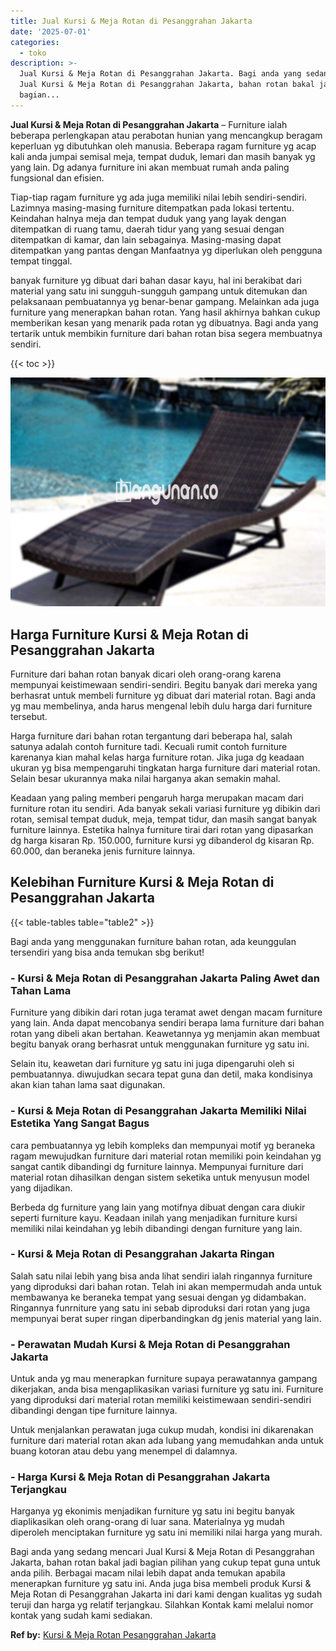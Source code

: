 ```yaml
---
title: Jual Kursi & Meja Rotan di Pesanggrahan Jakarta
date: '2025-07-01'
categories:
  - toko
description: >-
  Jual Kursi & Meja Rotan di Pesanggrahan Jakarta. Bagi anda yang sedang mencari
  Jual Kursi & Meja Rotan di Pesanggrahan Jakarta, bahan rotan bakal jadi
  bagian...
---
```


**Jual Kursi & Meja Rotan di Pesanggrahan Jakarta** – Furniture ialah beberapa perlengkapan atau perabotan hunian yang mencangkup beragam keperluan yg dibutuhkan oleh manusia. Beberapa ragam furniture yg acap kali anda jumpai semisal meja, tempat duduk, lemari dan masih banyak yg yang lain. Dg adanya furniture ini akan membuat rumah anda paling fungsional dan efisien.

Tiap-tiap ragam furniture yg ada juga memiliki nilai lebih sendiri-sendiri. Lazimnya masing-masing furniture ditempatkan pada lokasi tertentu. Keindahan halnya meja dan tempat duduk yang yang layak dengan ditempatkan di ruang tamu, daerah tidur yang yang sesuai dengan ditempatkan di kamar, dan lain sebagainya. Masing-masing dapat ditempatkan yang pantas dengan Manfaatnya yg diperlukan oleh pengguna tempat tinggal.

banyak furniture yg dibuat dari bahan dasar kayu, hal ini berakibat dari material yang satu ini sungguh-sungguh gampang untuk ditemukan dan pelaksanaan pembuatannya yg benar-benar gampang. Melainkan ada juga furniture yang menerapkan bahan rotan. Yang hasil akhirnya bahkan cukup memberikan kesan yang menarik pada rotan yg dibuatnya. Bagi anda yang tertarik untuk membikin furniture dari bahan rotan bisa segera membuatnya sendiri.

{{< toc >}}

![Jual Kursi & Meja Rotan di Pesanggrahan Jakarta](/images/kursi-meja-rotan-murah39.png)

## Harga Furniture Kursi & Meja Rotan di Pesanggrahan Jakarta

Furniture dari bahan rotan banyak dicari oleh orang-orang karena mempunyai keistimewaan sendiri-sendiri. Begitu banyak dari mereka yang berhasrat untuk membeli furniture yg dibuat dari material rotan. Bagi anda yg mau membelinya, anda harus mengenal lebih dulu harga dari furniture tersebut.

Harga furniture dari bahan rotan tergantung dari beberapa hal, salah satunya adalah contoh furniture tadi. Kecuali rumit contoh furniture karenanya kian mahal kelas harga furniture rotan. Jika juga dg keadaan ukuran yg bisa mempengaruhi tingkatan harga furniture dari material rotan. Selain besar ukurannya maka nilai harganya akan semakin mahal.

Keadaan yang paling memberi pengaruh harga merupakan macam dari furniture rotan itu sendiri. Ada banyak sekali variasi furniture yg dibikin dari rotan, semisal tempat duduk, meja, tempat tidur, dan masih sangat banyak furniture lainnya. Estetika halnya furniture tirai dari rotan yang dipasarkan dg harga kisaran Rp. 150.000, furniture kursi yg dibanderol dg kisaran Rp. 60.000, dan beraneka jenis furniture lainnya.

## Kelebihan Furniture Kursi & Meja Rotan di Pesanggrahan Jakarta

{{< table-tables table="table2" >}}

Bagi anda yang menggunakan furniture bahan rotan, ada keunggulan tersendiri yang bisa anda temukan sbg berikut!

### \- Kursi & Meja Rotan di Pesanggrahan Jakarta Paling Awet dan Tahan Lama

Furniture yang dibikin dari rotan juga teramat awet dengan macam furniture yang lain. Anda dapat mencobanya sendiri berapa lama furniture dari bahan rotan yang dibeli akan bertahan. Keawetannya yg menjamin akan membuat begitu banyak orang berhasrat untuk menggunakan furniture yg satu ini.

Selain itu, keawetan dari furniture yg satu ini juga dipengaruhi oleh si pembuatannya. diwujudkan secara tepat guna dan detil, maka kondisinya akan kian tahan lama saat digunakan.

### \- Kursi & Meja Rotan di Pesanggrahan Jakarta Memiliki Nilai Estetika Yang Sangat Bagus

cara pembuatannya yg lebih kompleks dan mempunyai motif yg beraneka ragam mewujudkan furniture dari material rotan memiliki poin keindahan yg sangat cantik dibandingi dg furniture lainnya. Mempunyai furniture dari material rotan dihasilkan dengan sistem seketika untuk menyusun model yang dijadikan.

Berbeda dg furniture yang lain yang motifnya dibuat dengan cara diukir seperti furniture kayu. Keadaan inilah yang menjadikan furniture kursi memiliki nilai keindahan yg lebih dibandingi dengan furniture yang lain.

### \- Kursi & Meja Rotan di Pesanggrahan Jakarta Ringan

Salah satu nilai lebih yang bisa anda lihat sendiri ialah ringannya furniture yang diproduksi dari bahan rotan. Telah ini akan mempermudah anda untuk membawanya ke beraneka tempat yang sesuai dengan yg didambakan. Ringannya funrniture yang satu ini sebab diproduksi dari rotan yang juga mempunyai berat super ringan diperbandingkan dg jenis material yang lain.

### \- Perawatan Mudah Kursi & Meja Rotan di Pesanggrahan Jakarta

Untuk anda yg mau menerapkan furniture supaya perawatannya gampang dikerjakan, anda bisa mengaplikasikan variasi furniture yg satu ini. Furniture yang diproduksi dari material rotan memiliki keistimewaan sendiri-sendiri dibandingi dengan tipe furniture lainnya.

Untuk menjalankan perawatan juga cukup mudah, kondisi ini dikarenakan furniture dari material rotan akan ada lubang yang memudahkan anda untuk buang kotoran atau debu yang menempel di dalamnya.

### \- Harga Kursi & Meja Rotan di Pesanggrahan Jakarta Terjangkau

Harganya yg ekonimis menjadikan furniture yg satu ini begitu banyak diaplikasikan oleh orang-orang di luar sana. Materialnya yg mudah diperoleh menciptakan furniture yg satu ini memiliki nilai harga yang murah.

Bagi anda yang sedang mencari Jual Kursi & Meja Rotan di Pesanggrahan Jakarta, bahan rotan bakal jadi bagian pilihan yang cukup tepat guna untuk anda pilih. Berbagai macam nilai lebih dapat anda temukan apabila menerapkan furniture yg satu ini. Anda juga bisa membeli produk Kursi & Meja Rotan di Pesanggrahan Jakarta ini dari kami dengan kualitas yg sudah teruji dan harga yg relatif terjangkau. Silahkan Kontak kami melalui nomor kontak yang sudah kami sediakan.

**Ref by:** [Kursi & Meja Rotan Pesanggrahan Jakarta](https://id.wikipedia.org/wiki/Kursi)
